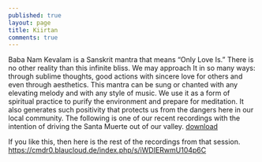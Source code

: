 ```yaml
---
published: true
layout: page
title: Kiirtan
comments: true
---
```




Baba Nam Kevalam is a Sanskrit mantra that means “Only Love Is.” There is no other reality than this infinite bliss. We may approach It in so many ways: through sublime thoughts, good actions with sincere love for others and even through aesthetics. This mantra can be sung or chanted with any elevating melody and with any style of music. We use it as a form of spiritual practice to purify the environment and prepare for meditation. It also generates such positivity that protects us from the dangers here in our local community. The following is one of our recent recordings with the intention of driving the Santa Muerte out of our valley.
<a href="https://cmdr0.blaucloud.de/index.php/s/dTe2Al8VSrSNQyL">download</a>

If you like this, then here is the rest of the recordings from that session.
<a href="https://cmdr0.blaucloud.de/index.php/s/iWDIERwmU104p6C">https://cmdr0.blaucloud.de/index.php/s/iWDIERwmU104p6C</a>
